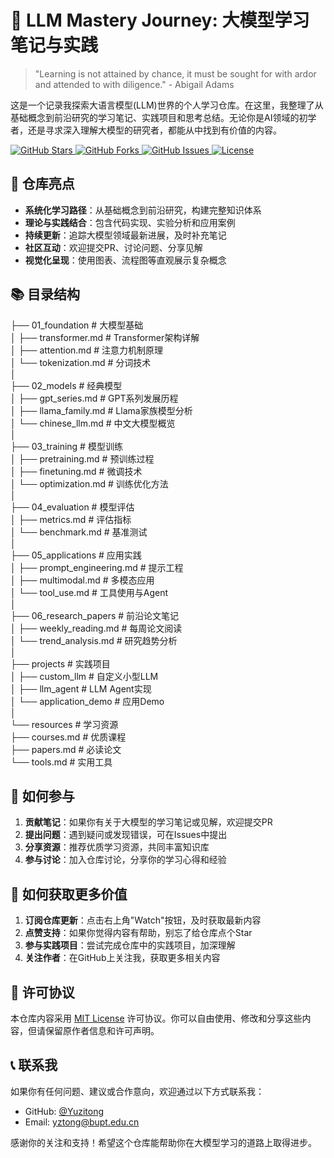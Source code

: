 # 🧠 LLM Mastery Journey: 大模型学习笔记与实践

> "Learning is not attained by chance, it must be sought for with ardor and attended to with diligence." - Abigail Adams

这是一个记录我探索大语言模型(LLM)世界的个人学习仓库。在这里，我整理了从基础概念到前沿研究的学习笔记、实践项目和思考总结。无论你是AI领域的初学者，还是寻求深入理解大模型的研究者，都能从中找到有价值的内容。

<a href="https://github.com/yourusername/llm-mastery-journey/stargazers">
  <img src="https://img.shields.io/github/stars/yourusername/llm-mastery-journey?style=social" alt="GitHub Stars">
</a>
<a href="https://github.com/yourusername/llm-mastery-journey/network/members">
  <img src="https://img.shields.io/github/forks/yourusername/llm-mastery-journey?style=social" alt="GitHub Forks">
</a>
<a href="https://github.com/yourusername/llm-mastery-journey/issues">
  <img src="https://img.shields.io/github/issues/yourusername/llm-mastery-journey" alt="GitHub Issues">
</a>
<a href="https://github.com/yourusername/llm-mastery-journey/blob/main/LICENSE">
  <img src="https://img.shields.io/github/license/yourusername/llm-mastery-journey" alt="License">
</a>

## 🚀 仓库亮点

- **系统化学习路径**：从基础概念到前沿研究，构建完整知识体系
- **理论与实践结合**：包含代码实现、实验分析和应用案例
- **持续更新**：追踪大模型领域最新进展，及时补充笔记
- **社区互动**：欢迎提交PR、讨论问题、分享见解
- **视觉化呈现**：使用图表、流程图等直观展示复杂概念

## 📚 目录结构
├── 01_foundation        # 大模型基础  
│   ├── transformer.md   # Transformer架构详解  
│   ├── attention.md     # 注意力机制原理  
│   └── tokenization.md  # 分词技术  
│  
├── 02_models            # 经典模型  
│   ├── gpt_series.md    # GPT系列发展历程  
│   ├── llama_family.md  # Llama家族模型分析  
│   └── chinese_llm.md   # 中文大模型概览  
│  
├── 03_training          # 模型训练  
│   ├── pretraining.md   # 预训练过程  
│   ├── finetuning.md    # 微调技术  
│   └── optimization.md  # 训练优化方法  
│  
├── 04_evaluation        # 模型评估  
│   ├── metrics.md       # 评估指标  
│   └── benchmark.md     # 基准测试  
│  
├── 05_applications      # 应用实践  
│   ├── prompt_engineering.md  # 提示工程  
│   ├── multimodal.md    # 多模态应用  
│   └── tool_use.md      # 工具使用与Agent  
│  
├── 06_research_papers   # 前沿论文笔记  
│   ├── weekly_reading.md  # 每周论文阅读  
│   └── trend_analysis.md  # 研究趋势分析  
│  
├── projects             # 实践项目  
│   ├── custom_llm       # 自定义小型LLM  
│   ├── llm_agent        # LLM Agent实现  
│   └── application_demo # 应用Demo  
│  
└── resources            # 学习资源  
    ├── courses.md       # 优质课程  
    ├── papers.md        # 必读论文  
    └── tools.md         # 实用工具  

## 🤝 如何参与

1. **贡献笔记**：如果你有关于大模型的学习笔记或见解，欢迎提交PR
2. **提出问题**：遇到疑问或发现错误，可在Issues中提出
3. **分享资源**：推荐优质学习资源，共同丰富知识库
4. **参与讨论**：加入仓库讨论，分享你的学习心得和经验

## 🌟 如何获取更多价值

1. **订阅仓库更新**：点击右上角"Watch"按钮，及时获取最新内容
2. **点赞支持**：如果你觉得内容有帮助，别忘了给仓库点个Star
3. **参与实践项目**：尝试完成仓库中的实践项目，加深理解
4. **关注作者**：在GitHub上关注我，获取更多相关内容

## 📜 许可协议

本仓库内容采用 [MIT License](https://github.com/yourusername/llm-mastery-journey/blob/main/LICENSE) 许可协议。你可以自由使用、修改和分享这些内容，但请保留原作者信息和许可声明。

## 📞 联系我

如果你有任何问题、建议或合作意向，欢迎通过以下方式联系我：

- GitHub: [@Yuzitong](https://github.com/Yuzitong)
- Email: yztong@bupt.edu.cn

感谢你的关注和支持！希望这个仓库能帮助你在大模型学习的道路上取得进步。

